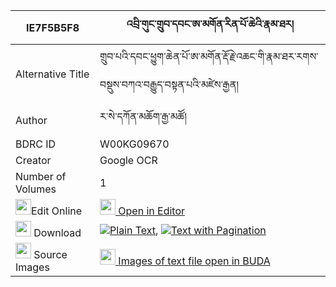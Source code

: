 |IE7F5B5F8|འབྲི་གུང་གྲུབ་དབང་ཨ་མགོན་རིན་པོ་ཆེའི་རྣམ་ཐར། 
| --- | --- 
|Alternative Title |གྲུབ་པའི་དབང་ཕྱུག་ཆེན་པོ་ཨ་མགོན་རྡོ་རྗེ་འཆང་གི་རྣམ་ཐར་རགས་བསྡུས་བཀའ་བརྒྱུད་བསྟན་པའི་མཛེས་རྒྱན།
|Author| ར་སེ་དཀོན་མཆོག་རྒྱ་མཚོ།
|BDRC ID | W00KG09670
|Creator | Google OCR
|Number of Volumes| 1
|<img width="25" src="https://img.icons8.com/color/25/000000/edit-property.png">Edit Online| [<img width="25" src="https://avatars.githubusercontent.com/u/45091458?s=200&v=4"> Open in Editor](http://editor.openpecha.org/IE7F5B5F8)
|<img width="25" src="https://img.icons8.com/fluent/48/000000/download-2.png"/>  Download | [![](https://img.icons8.com/color/20/000000/txt.png)Plain Text](https://github.com/Openpecha/IE7F5B5F8/releases/download/v1/drigung_drub_wang_a_gon_rinpoc_plain_IE7F5B5F8.zip), [![](https://img.icons8.com/color/20/000000/txt.png)Text with Pagination](https://github.com/Openpecha/IE7F5B5F8/releases/download/v1/drigung_drub_wang_a_gon_rinpoc_pages_IE7F5B5F8.zip)
|<img width="25" src="https://img.icons8.com/plasticine/100/000000/pictures-folder.png"/>  Source Images | [<img width="25" src="https://library.bdrc.io/icons/BUDA-small.svg"> Images of text file open in BUDA](https://library.bdrc.io/show/bdr:W00KG09670)